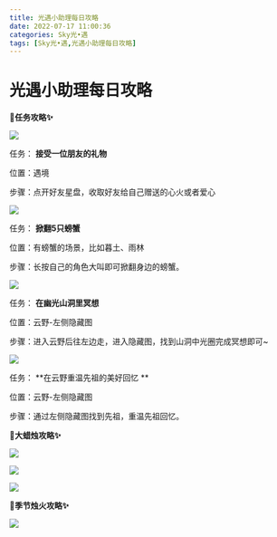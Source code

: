 ```yaml
---
title: 光遇小助理每日攻略
date: 2022-07-17 11:00:36
categories: Sky光•遇
tags: [Sky光•遇,光遇小助理每日攻略]
---
```

# 光遇小助理每日攻略
**🎉任务攻略✨**

![](https://ok.166.net/reunionpub/ds/kol/20220717/002704-yfujatz5r6.png)

任务： **接受一位朋友的礼物**

位置：遇境

步骤：点开好友星盘，收取好友给自己赠送的心火或者爱心

![](https://ok.166.net/reunionpub/ds/kol/20220717/002730-7qnsa4rvk8.png)

任务： **掀翻5只螃蟹**

位置：有螃蟹的场景，比如暮土、雨林

步骤：长按自己的角色大叫即可掀翻身边的螃蟹。

![](https://ok.166.net/reunionpub/ds/kol/20220717/002811-24uslso51j.png)

任务： **在幽光山洞里冥想**

位置：云野-左侧隐藏图

步骤：进入云野后往左边走，进入隐藏图，找到山洞中光圈完成冥想即可~

![](https://ok.166.net/reunionpub/ds/kol/20220717/003159-kj61gs5u3f.png)

任务： **在云野重温先祖的美好回忆  **

位置：云野-左侧隐藏图

步骤：通过左侧隐藏图找到先祖，重温先祖回忆。

 **🎉大蜡烛攻略✨**

![](https://ok.166.net/reunionpub/ds/kol/20220717/003235-i9qyoslpuv.png)

![](https://ok.166.net/reunionpub/ds/kol/20220717/003035-aq5t1rmsbn.png)

![](https://ok.166.net/reunionpub/ds/kol/20220717/002940-jqrtv90b2u.png)

  

 **🎉季节烛火攻略✨**

![](https://ok.166.net/reunionpub/ds/kol/20220717/003308-tq75s6cu2k.png)

  

  

